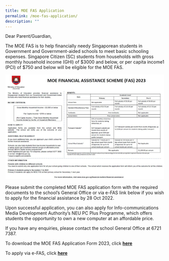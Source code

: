 ```yaml
---
title: MOE FAS Application
permalink: /moe-fas-application/
description: ""
---
```

<p>Dear Parent/Guardian,</p>
<p>The MOE FAS is to help financially needy Singaporean students in Government and Government-aided schools to meet basic schooling expenses. Singapore Citizen (SC) students from households with gross monthly household income (GHI) of $3000 and below, or per capita income1 (PCI) of $750 and below will be eligible for the MOE FAS.</p>
<img src="/images/fas2023.jpg">
<p>Please submit the completed MOE FAS application form with the required documents to the school&rsquo;s General Office or via e-FAS link below if you wish to apply for the financial assistance by 28 Oct 2022.</p>
<p>Upon successful application, you can also apply for Info-communications Media Development Authority&rsquo;s NEU PC Plus Programme, which offers students the opportunity to own a new computer at an affordable price.</p>
<p>If you have any enquiries, please contact the school General Office at 6721 7387.</p>
<p>To download the MOE FAS Application Form 2023, click&nbsp;<a href="/files/MOE-FAS-Application-Form-2023-revised.pdf"><strong>here</strong></a></p>
<p>To apply via e-FAS, click&nbsp;<a href="https://go.gov.sg/moe-efas"><strong>here</strong></a></p>
